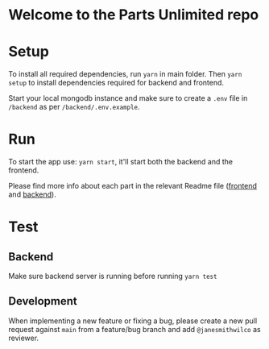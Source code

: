 # Welcome to the Parts Unlimited repo

# Setup
To install all required dependencies, run `yarn` in main folder. Then `yarn setup` to install dependencies required for backend and frontend.

Start your local mongodb instance and make sure to create a `.env` file in `/backend` as per `/backend/.env.example`.

# Run
To start the app use: `yarn start`, it'll start both the backend and the frontend.

Please find more info about each part in the relevant Readme file ([frontend](frontend/readme.md) and [backend](backend/README.md)).

# Test
## Backend
Make sure backend server is running before running `yarn test`

## Development

When implementing a new feature or fixing a bug, please create a new pull request against `main` from a feature/bug branch and add `@janesmithwilco` as reviewer.
